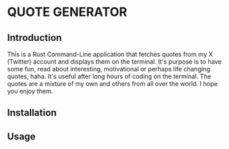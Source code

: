 # QUOTE GENERATOR

## Introduction
This is a Rust Command-Line application that fetches quotes from my X (Twitter) account and displays them on the terminal. 
It's purpose is to have some fun, read about interesting, motivational or perhaps life changing quotes, haha. 
It's useful after long hours of coding on the terminal. The quotes are a mixture of my own and others from all over the world. I hope you enjoy them.

## Installation

## Usage
